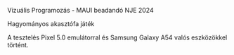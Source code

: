 Vizuális Programozás - MAUI beadandó 
NJE 2024

Hagyományos akasztófa játék

A tesztelés Pixel 5.0 emulátorral és Samsung Galaxy A54 valós eszközökkel történt.
